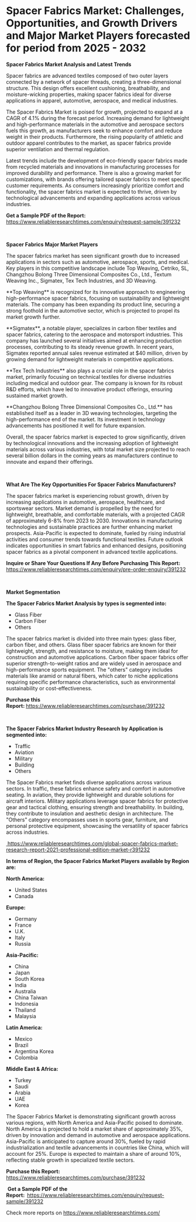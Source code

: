 <p><h1>Spacer Fabrics Market: Challenges, Opportunities, and Growth Drivers and Major Market Players forecasted for period from 2025 - 2032</h1></p><p><strong>Spacer Fabrics Market Analysis and Latest Trends</strong></p>
<p><p>Spacer fabrics are advanced textiles composed of two outer layers connected by a network of spacer threads, creating a three-dimensional structure. This design offers excellent cushioning, breathability, and moisture-wicking properties, making spacer fabrics ideal for diverse applications in apparel, automotive, aerospace, and medical industries.</p><p>The Spacer Fabrics Market is poised for growth, projected to expand at a CAGR of 4.1% during the forecast period. Increasing demand for lightweight and high-performance materials in the automotive and aerospace sectors fuels this growth, as manufacturers seek to enhance comfort and reduce weight in their products. Furthermore, the rising popularity of athletic and outdoor apparel contributes to the market, as spacer fabrics provide superior ventilation and thermal regulation.</p><p>Latest trends include the development of eco-friendly spacer fabrics made from recycled materials and innovations in manufacturing processes for improved durability and performance. There is also a growing market for customizations, with brands offering tailored spacer fabrics to meet specific customer requirements. As consumers increasingly prioritize comfort and functionality, the spacer fabrics market is expected to thrive, driven by technological advancements and expanding applications across various industries.</p></p>
<p><strong>Get a Sample PDF of the Report:&nbsp;</strong> <a href="https://www.reliableresearchtimes.com/enquiry/request-sample/391232?utm_campaign=3087&utm_medium=2&utm_source=Github&utm_content=ia&utm_term=29032025&utm_id=spacer-fabrics">https://www.reliableresearchtimes.com/enquiry/request-sample/391232</a></p>
<p>&nbsp;</p>
<p><strong>Spacer Fabrics Major Market Players</strong></p>
<p><p>The spacer fabrics market has seen significant growth due to increased applications in sectors such as automotive, aerospace, sports, and medical. Key players in this competitive landscape include Top Weaving, Cetriko, SL, Changzhou Bolong Three Dimensional Composites Co., Ltd., Textum Weaving Inc., Sigmatex, Tex Tech Industries, and 3D Weaving.</p><p>**Top Weaving** is recognized for its innovative approach to engineering high-performance spacer fabrics, focusing on sustainability and lightweight materials. The company has been expanding its product line, securing a strong foothold in the automotive sector, which is projected to propel its market growth further.</p><p>**Sigmatex**, a notable player, specializes in carbon fiber textiles and spacer fabrics, catering to the aerospace and motorsport industries. This company has launched several initiatives aimed at enhancing production processes, contributing to its steady revenue growth. In recent years, Sigmatex reported annual sales revenue estimated at $40 million, driven by growing demand for lightweight materials in competitive applications.</p><p>**Tex Tech Industries** also plays a crucial role in the spacer fabrics market, primarily focusing on technical textiles for diverse industries including medical and outdoor gear. The company is known for its robust R&D efforts, which have led to innovative product offerings, ensuring sustained market growth.</p><p>**Changzhou Bolong Three Dimensional Composites Co., Ltd.** has established itself as a leader in 3D weaving technologies, targeting the high-performance end of the market. Its investment in technology advancements has positioned it well for future expansion.</p><p>Overall, the spacer fabrics market is expected to grow significantly, driven by technological innovations and the increasing adoption of lightweight materials across various industries, with total market size projected to reach several billion dollars in the coming years as manufacturers continue to innovate and expand their offerings.</p></p>
<p>&nbsp;</p>
<p><strong>What Are The Key Opportunities For Spacer Fabrics Manufacturers?</strong></p>
<p><p>The spacer fabrics market is experiencing robust growth, driven by increasing applications in automotive, aerospace, healthcare, and sportswear sectors. Market demand is propelled by the need for lightweight, breathable, and comfortable materials, with a projected CAGR of approximately 6-8% from 2023 to 2030. Innovations in manufacturing technologies and sustainable practices are further enhancing market prospects. Asia-Pacific is expected to dominate, fueled by rising industrial activities and consumer trends towards functional textiles. Future outlook indicates opportunities in smart fabrics and enhanced designs, positioning spacer fabrics as a pivotal component in advanced textile applications.</p></p>
<p><strong>Inquire or Share Your Questions If Any Before Purchasing This Report:</strong> <a href="https://www.reliableresearchtimes.com/enquiry/pre-order-enquiry/391232?utm_campaign=3087&utm_medium=2&utm_source=Github&utm_content=ia&utm_term=29032025&utm_id=spacer-fabrics">https://www.reliableresearchtimes.com/enquiry/pre-order-enquiry/391232</a></p>
<p>&nbsp;</p>
<p><strong>Market Segmentation</strong></p>
<p><strong>The Spacer Fabrics Market Analysis by types is segmented into:</strong></p>
<p><ul><li>Glass Fiber</li><li>Carbon Fiber</li><li>Others</li></ul></p>
<p><p>The spacer fabrics market is divided into three main types: glass fiber, carbon fiber, and others. Glass fiber spacer fabrics are known for their lightweight, strength, and resistance to moisture, making them ideal for construction and automotive applications. Carbon fiber spacer fabrics offer superior strength-to-weight ratios and are widely used in aerospace and high-performance sports equipment. The "others" category includes materials like aramid or natural fibers, which cater to niche applications requiring specific performance characteristics, such as environmental sustainability or cost-effectiveness.</p></p>
<p><strong>Purchase this Report:&nbsp;</strong><a href="https://www.reliableresearchtimes.com/purchase/391232?utm_campaign=3087&utm_medium=2&utm_source=Github&utm_content=ia&utm_term=29032025&utm_id=spacer-fabrics">https://www.reliableresearchtimes.com/purchase/391232</a></p>
<p>&nbsp;</p>
<p><strong>The Spacer Fabrics Market Industry Research by Application is segmented into:</strong></p>
<p><ul><li>Traffic</li><li>Aviation</li><li>Military</li><li>Building</li><li>Others</li></ul></p>
<p><p>The Spacer Fabrics market finds diverse applications across various sectors. In traffic, these fabrics enhance safety and comfort in automotive seating. In aviation, they provide lightweight and durable solutions for aircraft interiors. Military applications leverage spacer fabrics for protective gear and tactical clothing, ensuring strength and breathability. In building, they contribute to insulation and aesthetic design in architecture. The "Others" category encompasses uses in sports gear, furniture, and personal protective equipment, showcasing the versatility of spacer fabrics across industries.</p></p>
<p><a href="https://www.reliableresearchtimes.com/global-spacer-fabrics-market-research-report-2021-professional-edition-market-r391232?utm_campaign=3087&utm_medium=2&utm_source=Github&utm_content=ia&utm_term=29032025&utm_id=spacer-fabrics">&nbsp;https://www.reliableresearchtimes.com/global-spacer-fabrics-market-research-report-2021-professional-edition-market-r391232</a></p>
<p><strong>In terms of Region, the Spacer Fabrics Market Players available by Region are:</strong></p>
<p>
    <p> <strong> North America: </strong>
        <ul>
            <li>United States</li>
            <li>Canada</li>
        </ul>
        </p> 
    <p> <strong> Europe: </strong>
        <ul>
            <li>Germany</li>
            <li>France</li>
            <li>U.K.</li>
            <li>Italy</li>
            <li>Russia</li>
        </ul>
        </p> 
    <p> <strong> Asia-Pacific: </strong>
        <ul>
            <li>China</li>
            <li>Japan</li>
            <li>South Korea</li>
            <li>India</li>
            <li>Australia</li>
            <li>China Taiwan</li>
            <li>Indonesia</li>
            <li>Thailand</li>
            <li>Malaysia</li>
        </ul>
        </p> 
    <p> <strong> Latin America: </strong>
        <ul>
            <li>Mexico</li>
            <li>Brazil</li>
            <li>Argentina Korea</li>
            <li>Colombia</li>
        </ul>
        </p> 
    <p> <strong> Middle East & Africa: </strong>
        <ul>
            <li>Turkey</li>
            <li>Saudi</li>
            <li>Arabia</li>
            <li>UAE</li>
            <li>Korea</li>
        </ul>
    </p>
    </p>
<p><p>The Spacer Fabrics Market is demonstrating significant growth across various regions, with North America and Asia-Pacific poised to dominate. North America is projected to hold a market share of approximately 35%, driven by innovation and demand in automotive and aerospace applications. Asia-Pacific is anticipated to capture around 30%, fueled by rapid industrialization and textile advancements in countries like China, which will account for 25%. Europe is expected to maintain a share of around 10%, reflecting stable growth in specialized textile sectors.</p></p>
<p><strong>Purchase this Report: </strong><a href="https://www.reliableresearchtimes.com/purchase/391232?utm_campaign=3087&utm_medium=2&utm_source=Github&utm_content=ia&utm_term=29032025&utm_id=spacer-fabrics">https://www.reliableresearchtimes.com/purchase/391232</a></p>
<p>&nbsp;<strong>Get a Sample PDF of the Report:&nbsp;&nbsp;</strong><a href="https://www.reliableresearchtimes.com/enquiry/request-sample/391232?utm_campaign=3087&utm_medium=2&utm_source=Github&utm_content=ia&utm_term=29032025&utm_id=spacer-fabrics">https://www.reliableresearchtimes.com/enquiry/request-sample/391232</a></p>
<p><strong></strong></p>
<p>Check more reports on <a href="https://www.reliableresearchtimes.com/?utm_campaign=3087&utm_medium=2&utm_source=Github&utm_content=ia&utm_term=29032025&utm_id=spacer-fabrics">https://www.reliableresearchtimes.com/</a></p>